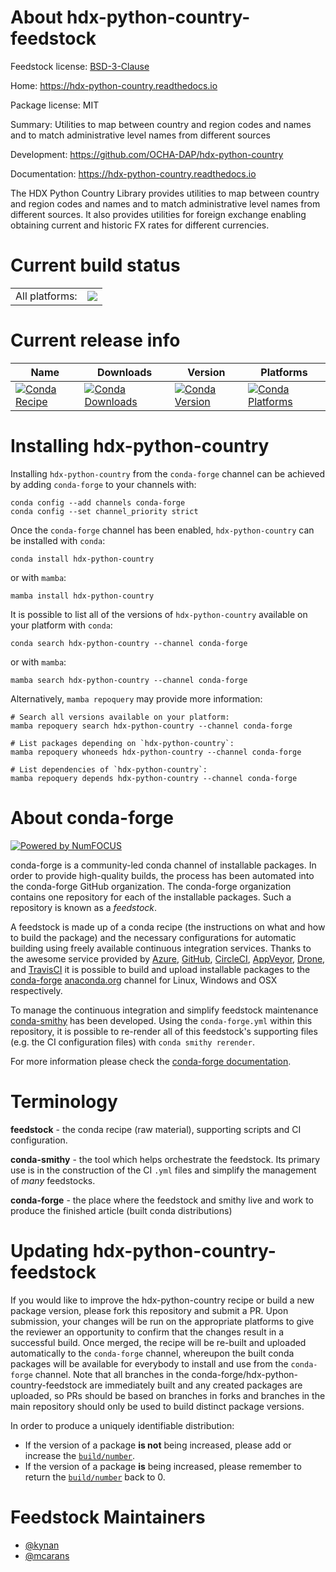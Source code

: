 About hdx-python-country-feedstock
==================================

Feedstock license: [BSD-3-Clause](https://github.com/conda-forge/hdx-python-country-feedstock/blob/main/LICENSE.txt)

Home: https://hdx-python-country.readthedocs.io

Package license: MIT

Summary: Utilities to map between country and region codes and names and to match
administrative level names from different sources


Development: https://github.com/OCHA-DAP/hdx-python-country

Documentation: https://hdx-python-country.readthedocs.io

The HDX Python Country Library provides utilities to map between country
and region codes and names and to match administrative level names from
different sources. It also provides utilities for foreign exchange enabling
obtaining current and historic FX rates for different currencies.


Current build status
====================


<table><tr><td>All platforms:</td>
    <td>
      <a href="https://dev.azure.com/conda-forge/feedstock-builds/_build/latest?definitionId=18653&branchName=main">
        <img src="https://dev.azure.com/conda-forge/feedstock-builds/_apis/build/status/hdx-python-country-feedstock?branchName=main">
      </a>
    </td>
  </tr>
</table>

Current release info
====================

| Name | Downloads | Version | Platforms |
| --- | --- | --- | --- |
| [![Conda Recipe](https://img.shields.io/badge/recipe-hdx--python--country-green.svg)](https://anaconda.org/conda-forge/hdx-python-country) | [![Conda Downloads](https://img.shields.io/conda/dn/conda-forge/hdx-python-country.svg)](https://anaconda.org/conda-forge/hdx-python-country) | [![Conda Version](https://img.shields.io/conda/vn/conda-forge/hdx-python-country.svg)](https://anaconda.org/conda-forge/hdx-python-country) | [![Conda Platforms](https://img.shields.io/conda/pn/conda-forge/hdx-python-country.svg)](https://anaconda.org/conda-forge/hdx-python-country) |

Installing hdx-python-country
=============================

Installing `hdx-python-country` from the `conda-forge` channel can be achieved by adding `conda-forge` to your channels with:

```
conda config --add channels conda-forge
conda config --set channel_priority strict
```

Once the `conda-forge` channel has been enabled, `hdx-python-country` can be installed with `conda`:

```
conda install hdx-python-country
```

or with `mamba`:

```
mamba install hdx-python-country
```

It is possible to list all of the versions of `hdx-python-country` available on your platform with `conda`:

```
conda search hdx-python-country --channel conda-forge
```

or with `mamba`:

```
mamba search hdx-python-country --channel conda-forge
```

Alternatively, `mamba repoquery` may provide more information:

```
# Search all versions available on your platform:
mamba repoquery search hdx-python-country --channel conda-forge

# List packages depending on `hdx-python-country`:
mamba repoquery whoneeds hdx-python-country --channel conda-forge

# List dependencies of `hdx-python-country`:
mamba repoquery depends hdx-python-country --channel conda-forge
```


About conda-forge
=================

[![Powered by
NumFOCUS](https://img.shields.io/badge/powered%20by-NumFOCUS-orange.svg?style=flat&colorA=E1523D&colorB=007D8A)](https://numfocus.org)

conda-forge is a community-led conda channel of installable packages.
In order to provide high-quality builds, the process has been automated into the
conda-forge GitHub organization. The conda-forge organization contains one repository
for each of the installable packages. Such a repository is known as a *feedstock*.

A feedstock is made up of a conda recipe (the instructions on what and how to build
the package) and the necessary configurations for automatic building using freely
available continuous integration services. Thanks to the awesome service provided by
[Azure](https://azure.microsoft.com/en-us/services/devops/), [GitHub](https://github.com/),
[CircleCI](https://circleci.com/), [AppVeyor](https://www.appveyor.com/),
[Drone](https://cloud.drone.io/welcome), and [TravisCI](https://travis-ci.com/)
it is possible to build and upload installable packages to the
[conda-forge](https://anaconda.org/conda-forge) [anaconda.org](https://anaconda.org/)
channel for Linux, Windows and OSX respectively.

To manage the continuous integration and simplify feedstock maintenance
[conda-smithy](https://github.com/conda-forge/conda-smithy) has been developed.
Using the ``conda-forge.yml`` within this repository, it is possible to re-render all of
this feedstock's supporting files (e.g. the CI configuration files) with ``conda smithy rerender``.

For more information please check the [conda-forge documentation](https://conda-forge.org/docs/).

Terminology
===========

**feedstock** - the conda recipe (raw material), supporting scripts and CI configuration.

**conda-smithy** - the tool which helps orchestrate the feedstock.
                   Its primary use is in the construction of the CI ``.yml`` files
                   and simplify the management of *many* feedstocks.

**conda-forge** - the place where the feedstock and smithy live and work to
                  produce the finished article (built conda distributions)


Updating hdx-python-country-feedstock
=====================================

If you would like to improve the hdx-python-country recipe or build a new
package version, please fork this repository and submit a PR. Upon submission,
your changes will be run on the appropriate platforms to give the reviewer an
opportunity to confirm that the changes result in a successful build. Once
merged, the recipe will be re-built and uploaded automatically to the
`conda-forge` channel, whereupon the built conda packages will be available for
everybody to install and use from the `conda-forge` channel.
Note that all branches in the conda-forge/hdx-python-country-feedstock are
immediately built and any created packages are uploaded, so PRs should be based
on branches in forks and branches in the main repository should only be used to
build distinct package versions.

In order to produce a uniquely identifiable distribution:
 * If the version of a package **is not** being increased, please add or increase
   the [``build/number``](https://docs.conda.io/projects/conda-build/en/latest/resources/define-metadata.html#build-number-and-string).
 * If the version of a package **is** being increased, please remember to return
   the [``build/number``](https://docs.conda.io/projects/conda-build/en/latest/resources/define-metadata.html#build-number-and-string)
   back to 0.

Feedstock Maintainers
=====================

* [@kynan](https://github.com/kynan/)
* [@mcarans](https://github.com/mcarans/)


